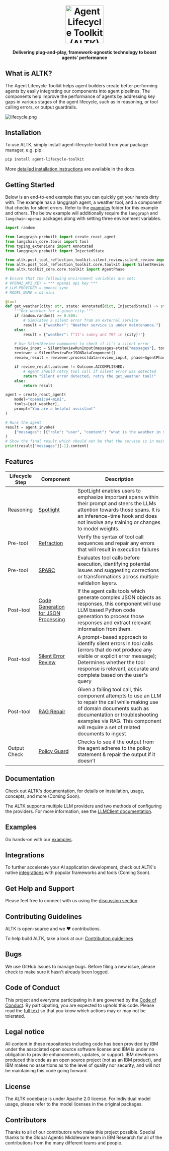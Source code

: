<h1 align="center" >
    <img alt="Agent Lifecycle Toolkit (ALTK) logo" src="docs/assets/logo.png" height="120">
</h1>

<h4 align="center">Delivering plug-and-play, framework-agnostic technology to boost agents' performance</h4>

## What is ALTK?
The Agent Lifecycle Toolkit helps agent builders create better performing agents by easily integrating our components into agent pipelines. The components help improve the performance of agents by addressing key gaps in various stages of the agent lifecycle, such as in reasoning, or tool calling errors, or output guardrails. 

<!-- [TODO: improve figure, positioning, etc.]-->
![lifecycle.png](docs/assets/lifecycle.png)


## Installation
To use ALTK, simply install agent-lifecycle-toolkit from your package manager, e.g. pip:

```bash
pip install agent-lifecycle-toolkit
```

More [detailed installation instructions]() are available in the docs.
<!-- [TODO: add link] -->

## Getting Started
Below is an end-to-end example that you can quickly get your hands dirty with. The example has a langgraph agent, a weather tool, and a component that checks for silent errors. Refer to the [examples](examples) folder for this example and others. The below example will additionally require the `langgraph` and `langchain-openai` packages along with setting three environment variables.

```python
import random

from langgraph.prebuilt import create_react_agent
from langchain_core.tools import tool
from typing_extensions import Annotated
from langgraph.prebuilt import InjectedState

from altk.post_tool_reflection_toolkit.silent_review.silent_review import SilentReviewForJSONDataComponent
from altk.post_tool_reflection_toolkit.core.toolkit import SilentReviewRunInput, Outcome
from altk.toolkit_core.core.toolkit import AgentPhase

# Ensure that the following environment variables are set:
# OPENAI_API_KEY = *** openai api key ***
# LLM_PROVIDER = openai.sync
# MODEL_NAME = o4-mini

@tool
def get_weather(city: str, state: Annotated[dict, InjectedState]) -> str:
    """Get weather for a given city."""
    if random.random() >= 0.500:
        # Simulates a silent error from an external service
        result = {"weather": "Weather service is under maintenance."}
    else:
        result = {"weather": f"It's sunny and 70F in {city}!"}

    # Use SilentReview component to check if it's a silent error
    review_input = SilentReviewRunInput(messages=state["messages"], tool_response=result)
    reviewer = SilentReviewForJSONDataComponent()
    review_result = reviewer.process(data=review_input, phase=AgentPhase.RUNTIME)

    if review_result.outcome != Outcome.ACCOMPLISHED:
        # Agent should retry tool call if silent error was detected
        return "Silent error detected, retry the get_weather tool!"
    else:
        return result

agent = create_react_agent(
    model="openai:o4-mini",  
    tools=[get_weather],
    prompt="You are a helpful assistant"  
)

# Runs the agent
result = agent.invoke(
    {"messages": [{"role": "user", "content": "what is the weather in sf"}]}
) 
# Show the final result which should not be that the service is in maintenance.
print(result["messages"][-1].content)
```

<!-- More advanced usage options are available in the [docs](). -->
<!-- [TODO: add link] -->

## Features
<!--[TODO: reread the descriptions and make sure they are easy to understand, clear and consistent in the information and style of writing] 
[TODO: move up in the order of sections?] -->

| Lifecycle Step | Component                        | Description                                                                                                                                                                                                                                          |
|----------------|----------------------------------|------------------------------------------------------------------------------------------------------------------------------------------------------------------------------------------------------------------------------------------------------|
| Reasoning      | [Spotlight](altk/spotlight_toolkit)  | SpotLight enables users to emphasize important spans within their prompt and steers the LLMs attention towards those spans. It is an inference-time hook and does not involve any training or changes to model weights.                              |
| Pre-tool       | [Refraction](altk/pre_tool_reflection_toolkit/refraction)   | Verify the syntax of tool call sequences and repair any errors that will result in execution failures                                                                                                                                                |
| Pre-tool       | [SPARC](altk/pre_tool_reflection_toolkit/sparc)      | Evaluates tool calls before execution, identifying potential issues and suggesting corrections or transformations across multiple validation layers.                                                                                                 |
| Post-tool      | [Code Generation for JSON Processing](altk/post_tool_reflection_toolkit/code_generation) | If the agent calls tools which generate complex JSON objects as responses, this component will use LLM based Python code generation to process those responses and extract relevant information from them.                                           |
| Post-tool      | [Silent Error Review](altk/post_tool_reflection_toolkit/silent_review)     | A prompt-based approach to identify silent errors in tool calls (errors that do not produce any visible or explicit error message); Determines whether the tool response is relevant, accurate and complete based on the user's query                |
| Post-tool      | [RAG Repair](altk/post_tool_reflection_toolkit/rag_repair)  | Given a failing tool call, this component attempts to use an LLM to repair the call while making use of domain documents such as documentation or troubleshooting examples via RAG. This component will require a set of related documents to ingest |
| Output Check   | [Policy Guard](altk/policy_guard_toolkit)     | Checks to see if the output from the agent adheres to the policy statement & repair the output if it doesn’t |



## Documentation

Check out ALTK's [documentation](), for details on
installation, usage, concepts, and more (Coming Soon).
<!-- [TODO: add link] -->

The ALTK supports multiple LLM providers and two methods of configuring the providers. For more information, see the [LLMClient documentation](https://github.ibm.com/AI4BA/agent-lifecycle-toolkit/blob/oss/altk/toolkit_core/llm/README.md).

## Examples
Go hands-on with our [examples](examples).
<!-- [TODO: add link] -->

## Integrations
To further accelerate your AI application development, check out ALTK's native
[integrations]() with popular frameworks and tools (Coming Soon).
<!-- [TODO: add link] -->

## Get Help and Support
Please feel free to connect with us using the [discussion section](https://github.com/AgentToolkit/agent-lifecycle-toolkit). 

## Contributing Guidelines
ALTK is open-source and we ❤️ contributions.<br>

To help build ALTK, take a look at our: [Contribution guidelines](CONTRIBUTING.md)

## Bugs
We use GitHub Issues to manage bugs. Before filing a new issue, please check to make sure it hasn't already been logged.

## Code of Conduct
This project and everyone participating in it are governed by the [Code of Conduct](CODE_OF_CONDUCT.md). By participating, you are expected to uphold this code. Please read the [full text](CODE_OF_CONDUCT.md) so that you know which actions may or may not be tolerated.
<!-- [TODO: change email for code of conduct] -->

## Legal notice
All content in these repositories including code has been provided by IBM under the associated open source software license and IBM is under no obligation to provide enhancements, updates, or support. IBM developers produced this code as an open source project (not as an IBM product), and IBM makes no assertions as to the level of quality nor security, and will not be maintaining this code going forward.

## License
The ALTK codebase is under Apache 2.0 license. 
For individual model usage, please refer to the model licenses in the original packages. 

## Contributors
Thanks to all of our contributors who make this project possible. Special thanks to the Global Agentic Middleware team in IBM Research for all of the contributions from the many different teams and people. 
